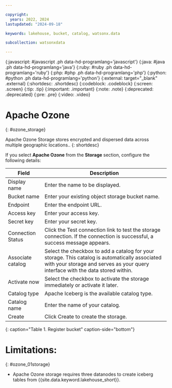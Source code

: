 ```yaml
---

copyright:
  years: 2022, 2024
lastupdated: "2024-09-18"

keywords: lakehouse, bucket, catalog, watsonx.data

subcollection: watsonxdata

---
```


{:javascript: #javascript .ph data-hd-programlang='javascript'}
{:java: #java .ph data-hd-programlang='java'}
{:ruby: #ruby .ph data-hd-programlang='ruby'}
{:php: #php .ph data-hd-programlang='php'}
{:python: #python .ph data-hd-programlang='python'}
{:external: target="_blank" .external}
{:shortdesc: .shortdesc}
{:codeblock: .codeblock}
{:screen: .screen}
{:tip: .tip}
{:important: .important}
{:note: .note}
{:deprecated: .deprecated}
{:pre: .pre}
{:video: .video}

# Apache Ozone
{: #ozone_storage}

Apache Ozone Storage stores encrypted and dispersed data across multiple geographic locations..
{: shortdesc}

If you select **Apache Ozone** from the **Storage** section, configure the following details:

 | Field | Description |
 |--------------------------|----------------|
 | Display name | Enter the name to be displayed.|
 | Bucket name | Enter your existing object storage bucket name.|
 | Endpoint | Enter the endpoint URL.|
 | Access key | Enter your access key. |
 | Secret key | Enter your secret key. |
 | Connection Status | Click the Test connection link to test the storage connection. If the connection is successful, a success message appears.|
 | Associate catalog | Select the checkbox to add a catalog for your storage. This catalog is automatically associated with your storage and serves as your query interface with the data stored within. |
 | Activate now| Select the checkbox to activate the storage immediately or activate it later. |
 | Catalog type | Apache Iceberg is the available catalog type.|
 | Catalog name | Enter the name of your catalog.|
 | Create | Click Create to create the storage. |
 {: caption="Table 1. Register bucket" caption-side="bottom"}

# Limitations:
{: #ozone_01storage}

* Apache Ozone storage requires three datanodes to create iceberg tables from {{site.data.keyword.lakehouse_short}}.
